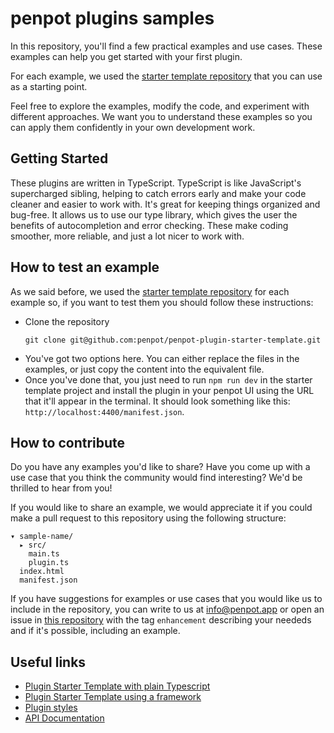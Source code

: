 # penpot plugins samples

In this repository, you'll find a few practical examples and use cases. These examples can help you get started with your first plugin.

For each example, we used the <a target="_blank" href="https://github.com/penpot/penpot-plugin-starter-template">starter template repository</a> that you can use as a starting point.

Feel free to explore the examples, modify the code, and experiment with different approaches. We want you to understand these examples so you can apply them confidently in your own development work.

## Getting Started ##
These plugins are written in TypeScript. TypeScript is like JavaScript's supercharged sibling, helping to catch errors early and make your code cleaner and easier to work with. It's great for keeping things organized and bug-free. It allows us to use our type library, which gives the user the benefits of autocompletion and error checking. These make coding smoother, more reliable, and just a lot nicer to work with.

## How to test an example
As we said before, we used the <a target="_blank" href="https://github.com/penpot/penpot-plugin-starter-template">starter template repository</a> for each example so, if you want to test them you should follow these instructions:
- Clone the repository 
    ```
    git clone git@github.com:penpot/penpot-plugin-starter-template.git
    ```
- You've got two options here. You can either replace the files in the examples, or just copy the content into the equivalent file.
- Once you've done that, you just need to run `npm run dev` in the starter template project and install the plugin in your penpot UI using the URL that it'll appear in the terminal. It should look something like this: `http://localhost:4400/manifest.json`.

## How to contribute
Do you have any examples you'd like to share? Have you come up with a use case that you think the community would find interesting? We'd be thrilled to hear from you!

If you would like to share an example, we would appreciate it if you could make a pull request to this repository using the following structure:
```
▾ sample-name/
  ▸ src/
    main.ts
    plugin.ts
  index.html
  manifest.json
```

If you have suggestions for examples or use cases that you would like us to include in the repository, you can write to us at <a href="mailto:info@penpot.app">info@penpot.app</a> or open an issue in <a href="https://github.com/penpot/penpot-plugins-samples/issues">this repository</a> with the tag `enhancement` describing your neededs and if it's possible, including an example.

## Useful links ##
* <a target="_blank" href="https://github.com/penpot/penpot-plugin-starter-template">Plugin Starter Template with plain Typescript</a><br>
* <a target="_blank" href="https://github.com/penpot/plugin-examples">Plugin Starter Template using a framework</a><br>
* <a target="_blank" href="https://penpot-plugins-styles.pages.dev/">Plugin styles</a><br>
* <a target="_blank" href="https://penpot-plugins-api-doc.pages.dev/">API Documentation</a>
